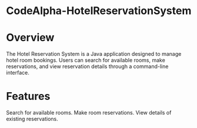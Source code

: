 # CodeAlpha-HotelReservationSystem
# Overview
The Hotel Reservation System is a Java application designed to manage hotel room bookings. Users can search for available rooms, make reservations, and view reservation details through a command-line interface.

# Features
Search for available rooms.
Make room reservations.
View details of existing reservations.
